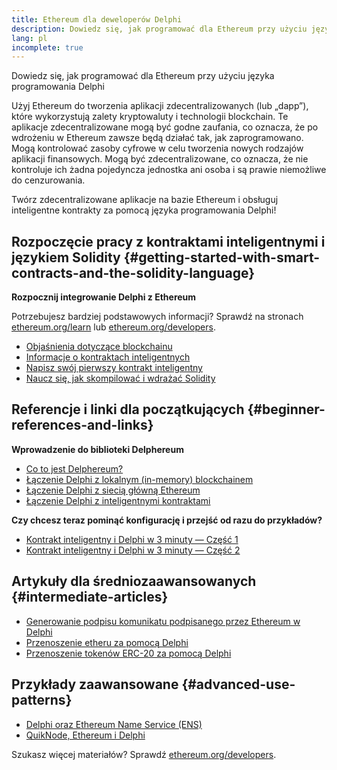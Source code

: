 ```yaml
---
title: Ethereum dla deweloperów Delphi
description: Dowiedz się, jak programować dla Ethereum przy użyciu języka programowania Delphi
lang: pl
incomplete: true
---
```


<FeaturedText>

Dowiedz się, jak programować dla Ethereum przy użyciu języka programowania Delphi

</FeaturedText>

Użyj Ethereum do tworzenia aplikacji zdecentralizowanych (lub „dapp”), które wykorzystują zalety kryptowaluty i technologii blockchain. Te aplikacje zdecentralizowane mogą być godne zaufania, co oznacza, że ​​po wdrożeniu w Ethereum zawsze będą działać tak, jak zaprogramowano. Mogą kontrolować zasoby cyfrowe w celu tworzenia nowych rodzajów aplikacji finansowych. Mogą być zdecentralizowane, co oznacza, że ​​nie kontroluje ich żadna pojedyncza jednostka ani osoba i są prawie niemożliwe do cenzurowania.

Twórz zdecentralizowane aplikacje na bazie Ethereum i obsługuj inteligentne kontrakty za pomocą języka programowania Delphi!

## Rozpoczęcie pracy z kontraktami inteligentnymi i językiem Solidity {#getting-started-with-smart-contracts-and-the-solidity-language}

**Rozpocznij integrowanie Delphi z Ethereum**

Potrzebujesz bardziej podstawowych informacji? Sprawdź na stronach [ethereum.org/learn](/learn/) lub [ethereum.org/developers](/developers/).

- [Objaśnienia dotyczące blockchainu](https://kauri.io/article/d55684513211466da7f8cc03987607d5/blockchain-explained)
- [Informacje o kontraktach inteligentnych](https://kauri.io/article/e4f66c6079e74a4a9b532148d3158188/ethereum-101-part-5-the-smart-contract)
- [Napisz swój pierwszy kontrakt inteligentny](https://kauri.io/article/124b7db1d0cf4f47b414f8b13c9d66e2/remix-ide-your-first-smart-contract)
- [Naucz się, jak skompilować i wdrażać Solidity](https://kauri.io/article/973c5f54c4434bb1b0160cff8c695369/understanding-smart-contract-compilation-and-deployment)

## Referencje i linki dla początkujących {#beginner-references-and-links}

**Wprowadzenie do biblioteki Delphereum**

- [Co to jest Delphereum?](https://github.com/svanas/delphereum/blob/master/README.md)
- [Łączenie Delphi z lokalnym (in-memory) blockchainem](https://medium.com/@svanas/connecting-delphi-to-a-local-in-memory-blockchain-9a1512d6c5b0)
- [Łączenie Delphi z siecią główną Ethereum](https://medium.com/@svanas/connecting-delphi-to-the-ethereum-main-net-5faf1feffd83)
- [Łączenie Delphi z inteligentnymi kontraktami](https://medium.com/@svanas/connecting-delphi-to-smart-contracts-3146b12803a1)

**Czy chcesz teraz pominąć konfigurację i przejść od razu do przykładów?**

- [Kontrakt inteligentny i Delphi w 3 minuty — Część 1](https://medium.com/@svanas/a-3-minute-smart-contract-and-delphi-61d998571d)
- [Kontrakt inteligentny i Delphi w 3 minuty — Część 2](https://medium.com/@svanas/a-3-minute-smart-contract-and-delphi-part-2-446925faa47b)

## Artykuły dla średniozaawansowanych {#intermediate-articles}

- [Generowanie podpisu komunikatu podpisanego przez Ethereum w Delphi](https://medium.com/@svanas/generating-an-ethereum-signed-message-signature-in-delphi-75661ce5031b)
- [Przenoszenie etheru za pomocą Delphi](https://medium.com/@svanas/transferring-ether-with-delphi-b5f24b1a98a4)
- [Przenoszenie tokenów ERC-20 za pomocą Delphi](https://medium.com/@svanas/transferring-erc-20-tokens-with-delphi-bb44c05b295d)

## Przykłady zaawansowane {#advanced-use-patterns}

- [Delphi oraz Ethereum Name Service (ENS)](https://medium.com/@svanas/delphi-and-ethereum-name-service-ens-4443cd278af7)
- [QuikNode, Ethereum i Delphi](https://medium.com/@svanas/quiknode-ethereum-and-delphi-f7bfc9671c23)

Szukasz więcej materiałów? Sprawdź [ethereum.org/developers](/developers/).
